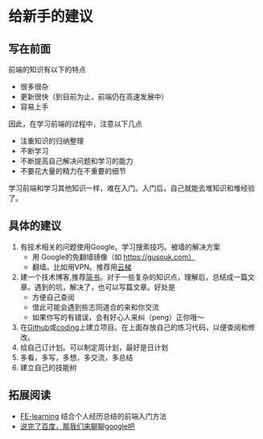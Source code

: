 # 给新手的建议
## 写在前面
前端的知识有以下的特点
* 很多很杂
* 更新很快（到目前为止，前端仍在高速发展中）
* 容易上手

因此，在学习前端的过程中，注意以下几点
* 注重知识的归纳整理
* 不断学习
* 不断提高自己解决问题和学习的能力
* 不要花大量的精力在不重要的细节

学习前端和学习其他知识一样，难在入门。入门后，自己就能去堆知识和堆经验了。

## 具体的建议
1. 有技术相关的问题使用Google。学习搜索技巧。被墙的解决方案
    * 用 Google的免翻墙镜像（如 https://gusouk.com）
    * 翻墙。比如用VPN。推荐用[云梯](http://ytref.com/?r=f3e9d90b468a1e44)
1. 建一个技术博客,推荐[简书](http://www.jianshu.com/)。对于一些复杂的知识点，理解后，总结成一篇文章。遇到的坑，解决了，也可以写篇文章。好处是
    * 方便自己查阅
    * 借此可能会遇到些志同道合的来和你交流
    * 如果你写的有错误，会有好心人来纠（peng）正你哦～
1. 在[Github](https://github.com)或[coding](https://coding.net/)上建立项目。在上面存放自己的练习代码，以便查阅和修改。
1. 给自己订计划。可以制定周计划，最好是日计划
1. 多看，多写，多想，多交流，多总结
1. 建立自己的技能树

## 拓展阅读
* [FE-learning](https://github.com/qiu-deqing/FE-learning#%E8%B7%9F%E5%AF%B9%E7%A5%9E) 结合个人经历总结的前端入门方法
* [说完了百度，那我们来聊聊google吧](http://www.jianshu.com/p/d9eb8f27b236)